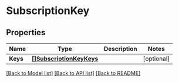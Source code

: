 # SubscriptionKey

## Properties

Name | Type | Description | Notes
------------ | ------------- | ------------- | -------------
**Keys** | [**[]SubscriptionKeyKeys**](SubscriptionKey_keys.md) |  | [optional] 

[[Back to Model list]](../README.md#documentation-for-models) [[Back to API list]](../README.md#documentation-for-api-endpoints) [[Back to README]](../README.md)


